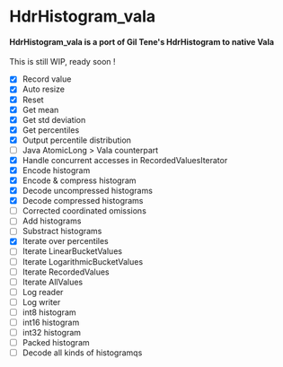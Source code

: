 # HdrHistogram_vala

#### HdrHistogram_vala is a port of Gil Tene's HdrHistogram to native Vala

This is still WIP, ready soon !

- [x] Record value
- [x] Auto resize
- [x] Reset
- [x] Get mean
- [x] Get std deviation
- [x] Get percentiles
- [x] Output percentile distribution
- [ ] Java AtomicLong > Vala counterpart
- [x] Handle concurrent accesses in RecordedValuesIterator
- [x] Encode histogram
- [x] Encode & compress histogram
- [x] Decode uncompressed histograms
- [x] Decode compressed histograms
- [ ] Corrected coordinated omissions
- [ ] Add histograms
- [ ] Substract histograms
- [x] Iterate over percentiles
- [ ] Iterate LinearBucketValues
- [ ] Iterate LogarithmicBucketValues
- [ ] Iterate RecordedValues
- [ ] Iterate AllValues
- [ ] Log reader
- [ ] Log writer
- [ ] int8 histogram
- [ ] int16 histogram
- [ ] int32 histogram
- [ ] Packed histogram
- [ ] Decode all kinds of histogramqs
